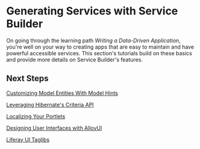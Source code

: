 # Generating Services with Service Builder [](id=service-builder-lp-6-2-develop-tutorial)

On going through the learning path *Writing a Data-Driven Application*, you're
well on your way to creating apps that are easy to maintain and have powerful
accessible services. This section's tutorials build on these basics and provide
more details on Service Builder's features. 

## Next Steps 

[Customizing Model Entities With Model Hints](/tutorials/-/knowledge_base/customizing-model-entities-with-model-hints-lp-6-2-develop-tutorial)

[Leveraging Hibernate's Criteria API](/tutorials/-/knowledge_base/leveraging-hibernates-criteria-api-lp-6-2-develop-tutorial)

[Localizing Your Portlets](/tutorials/-/knowledge_base/localization-lp-6-2-develop-tutorial)

[Designing User Interfaces with AlloyUI](/tutorials/-/knowledge_base/alloyui-lp-6-2-develop-tutorial)

[Liferay UI Taglibs](/tutorials/-/knowledge_base/liferay-ui-taglibs-lp-6-2-develop-tutorial)
